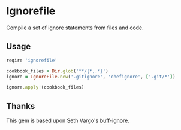 # Ignorefile
Compile a set of ignore statements from files and code.

## Usage

```ruby
reqire 'ignorefile'

cookbook_files = Dir.glob('**/{*,.*}')
ignore = IgnoreFile.new('.gitignore', 'chefignore', ['.git/*'])

ignore.apply!(cookbook_files)
```

## Thanks
This gem is based upon Seth Vargo's [buff-ignore](https://github.com/sethvargo/buff-ignore).
